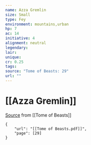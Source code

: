```yaml
---
name: Azza Gremlin
size: Small
type: Fey
environment: mountains,urban
hp: 7
ac: 14
initiative: 4
alignment: neutral
legendary: 
lair: 
unique: 
cr: 0.25
tags: 
source: "Tome of Beasts: 29"
url: ""
---
```

# [[Azza Gremlin]]

[Source](zotero://open-pdf/library/items/ULEQWHJM?page=29) from [[Tome of Beasts]]

```pdf
{
	"url": "[[Tome of Beasts.pdf]]",
	"page": [29]
}
```

